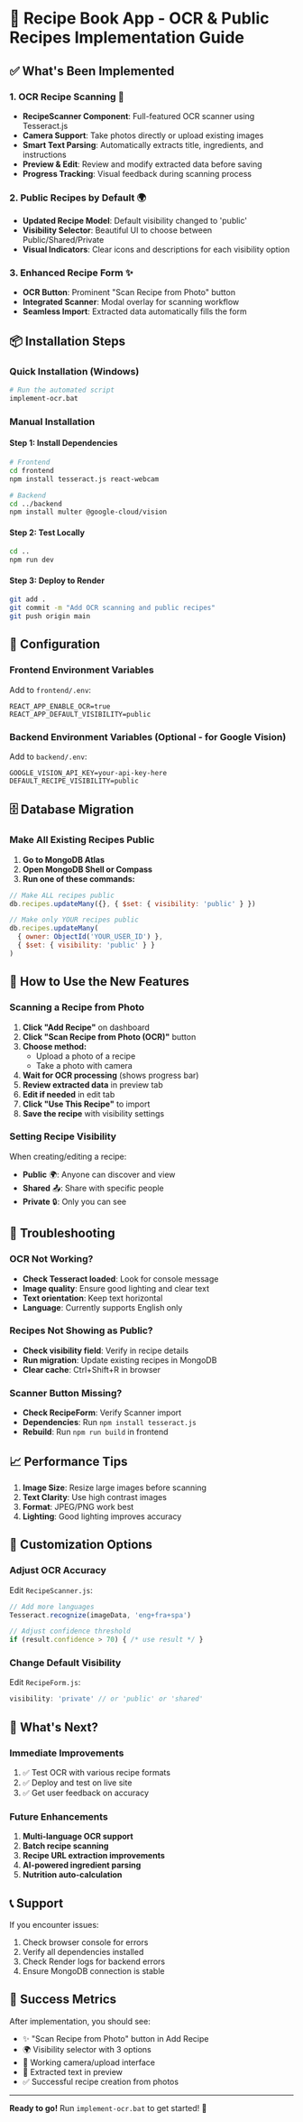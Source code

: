 # 🚀 Recipe Book App - OCR & Public Recipes Implementation Guide

## ✅ What's Been Implemented

### 1. **OCR Recipe Scanning** 📸
- **RecipeScanner Component**: Full-featured OCR scanner using Tesseract.js
- **Camera Support**: Take photos directly or upload existing images
- **Smart Text Parsing**: Automatically extracts title, ingredients, and instructions
- **Preview & Edit**: Review and modify extracted data before saving
- **Progress Tracking**: Visual feedback during scanning process

### 2. **Public Recipes by Default** 🌍
- **Updated Recipe Model**: Default visibility changed to 'public'
- **Visibility Selector**: Beautiful UI to choose between Public/Shared/Private
- **Visual Indicators**: Clear icons and descriptions for each visibility option

### 3. **Enhanced Recipe Form** ✨
- **OCR Button**: Prominent "Scan Recipe from Photo" button
- **Integrated Scanner**: Modal overlay for scanning workflow
- **Seamless Import**: Extracted data automatically fills the form

## 📦 Installation Steps

### Quick Installation (Windows)
```bash
# Run the automated script
implement-ocr.bat
```

### Manual Installation

#### Step 1: Install Dependencies
```bash
# Frontend
cd frontend
npm install tesseract.js react-webcam

# Backend  
cd ../backend
npm install multer @google-cloud/vision
```

#### Step 2: Test Locally
```bash
cd ..
npm run dev
```

#### Step 3: Deploy to Render
```bash
git add .
git commit -m "Add OCR scanning and public recipes"
git push origin main
```

## 🔧 Configuration

### Frontend Environment Variables
Add to `frontend/.env`:
```env
REACT_APP_ENABLE_OCR=true
REACT_APP_DEFAULT_VISIBILITY=public
```

### Backend Environment Variables (Optional - for Google Vision)
Add to `backend/.env`:
```env
GOOGLE_VISION_API_KEY=your-api-key-here
DEFAULT_RECIPE_VISIBILITY=public
```

## 🗄️ Database Migration

### Make All Existing Recipes Public

1. **Go to MongoDB Atlas**
2. **Open MongoDB Shell or Compass**
3. **Run one of these commands:**

```javascript
// Make ALL recipes public
db.recipes.updateMany({}, { $set: { visibility: 'public' } })

// Make only YOUR recipes public
db.recipes.updateMany(
  { owner: ObjectId('YOUR_USER_ID') },
  { $set: { visibility: 'public' } }
)
```

## 🎯 How to Use the New Features

### Scanning a Recipe from Photo

1. **Click "Add Recipe"** on dashboard
2. **Click "Scan Recipe from Photo (OCR)"** button
3. **Choose method:**
   - Upload a photo of a recipe
   - Take a photo with camera
4. **Wait for OCR processing** (shows progress bar)
5. **Review extracted data** in preview tab
6. **Edit if needed** in edit tab
7. **Click "Use This Recipe"** to import
8. **Save the recipe** with visibility settings

### Setting Recipe Visibility

When creating/editing a recipe:
- **Public** 🌍: Anyone can discover and view
- **Shared** 📤: Share with specific people
- **Private** 🔒: Only you can see

## 🐛 Troubleshooting

### OCR Not Working?
- **Check Tesseract loaded**: Look for console message
- **Image quality**: Ensure good lighting and clear text
- **Text orientation**: Keep text horizontal
- **Language**: Currently supports English only

### Recipes Not Showing as Public?
- **Check visibility field**: Verify in recipe details
- **Run migration**: Update existing recipes in MongoDB
- **Clear cache**: Ctrl+Shift+R in browser

### Scanner Button Missing?
- **Check RecipeForm**: Verify Scanner import
- **Dependencies**: Run `npm install tesseract.js`
- **Rebuild**: Run `npm run build` in frontend

## 📈 Performance Tips

1. **Image Size**: Resize large images before scanning
2. **Text Clarity**: Use high contrast images
3. **Format**: JPEG/PNG work best
4. **Lighting**: Good lighting improves accuracy

## 🎨 Customization Options

### Adjust OCR Accuracy
Edit `RecipeScanner.js`:
```javascript
// Add more languages
Tesseract.recognize(imageData, 'eng+fra+spa')

// Adjust confidence threshold
if (result.confidence > 70) { /* use result */ }
```

### Change Default Visibility
Edit `RecipeForm.js`:
```javascript
visibility: 'private' // or 'public' or 'shared'
```

## 🚀 What's Next?

### Immediate Improvements
1. ✅ Test OCR with various recipe formats
2. ✅ Deploy and test on live site
3. ✅ Get user feedback on accuracy

### Future Enhancements
1. **Multi-language OCR support**
2. **Batch recipe scanning**
3. **Recipe URL extraction improvements**
4. **AI-powered ingredient parsing**
5. **Nutrition auto-calculation**

## 📞 Support

If you encounter issues:
1. Check browser console for errors
2. Verify all dependencies installed
3. Check Render logs for backend errors
4. Ensure MongoDB connection is stable

## 🎉 Success Metrics

After implementation, you should see:
- ✨ "Scan Recipe from Photo" button in Add Recipe
- 🌍 Visibility selector with 3 options
- 📸 Working camera/upload interface
- 📝 Extracted text in preview
- ✅ Successful recipe creation from photos

---

**Ready to go!** Run `implement-ocr.bat` to get started! 🚀
